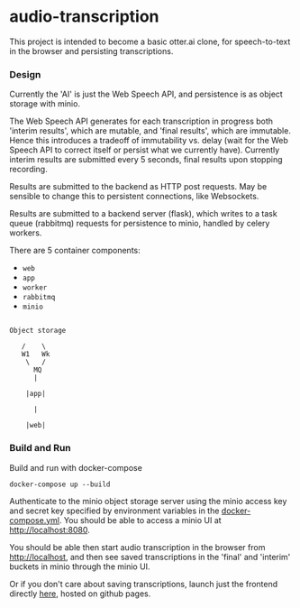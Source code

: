 # audio-transcription

This project is intended to become a basic otter.ai clone, for 
speech-to-text in the browser and persisting transcriptions.

### Design

Currently the 'AI' is just the Web Speech API, and persistence is as object storage with minio. 

The Web Speech API generates for each transcription in progress both 'interim results', which are mutable, and 'final results', which are immutable. Hence this introduces a tradeoff of immutability vs. delay (wait for the Web Speech API to correct itself or persist what we currently have). Currently interim results are submitted every 5 seconds, final results upon stopping recording.

Results are submitted to the backend as HTTP post requests. May be sensible to change this to persistent connections, like Websockets.

Results are submitted to a backend server (flask), which writes to a task queue (rabbitmq) requests for persistence to minio, handled by celery workers.

There are 5 container components:
* `web`
* `app`
* `worker`
* `rabbitmq`
* `minio`

```
     
Object storage
 
   /    \
   W1   Wk
    \   /
      MQ  
      |
    
    |app|
    
      |

    |web|

```



### Build and Run

Build and run with docker-compose

```docker-compose up --build```

Authenticate to the minio object storage server using the minio access key and secret key
specified by environment variables in the [docker-compose.yml](docker-compose.yml).
You should be able to access a minio UI at [http://localhost:8080](http://localhost:8080).


You should be able then start audio transcription in the browser from 
[http://localhost](http://localhost), and then see saved transcriptions 
in the 'final' and 'interim' buckets in minio through the minio UI.



Or if you don't care about saving transcriptions, launch just the frontend directly [here](https://redwrasse.github.io/audio-transcription/), hosted on github pages.




